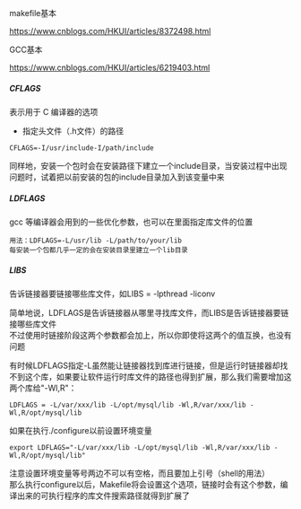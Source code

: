 makefile基本

https://www.cnblogs.com/HKUI/articles/8372498.html

GCC基本

https://www.cnblogs.com/HKUI/articles/6219403.html

##### CFLAGS 
表示用于 C 编译器的选项
* 指定头文件（.h文件）的路径    
```
CFLAGS=-I/usr/include-I/path/include
```

同样地，安装一个包时会在安装路径下建立一个include目录，当安装过程中出现问题时，试着把以前安装的包的include目录加入到该变量中来


##### LDFLAGS
gcc 等编译器会用到的一些优化参数，也可以在里面指定库文件的位置
```
用法：LDFLAGS=-L/usr/lib -L/path/to/your/lib
每安装一个包都几乎一定的会在安装目录里建立一个lib目录

```

##### LIBS
告诉链接器要链接哪些库文件，如LIBS = -lpthread -liconv

简单地说，LDFLAGS是告诉链接器从哪里寻找库文件，而LIBS是告诉链接器要链接哪些库文件       
不过使用时链接阶段这两个参数都会加上，所以你即使将这两个的值互换，也没有问题

有时候LDFLAGS指定-L虽然能让链接器找到库进行链接，但是运行时链接器却找不到这个库，如果要让软件运行时库文件的路径也得到扩展，那么我们需要增加这两个库给"-Wl,R"：
```
LDFLAGS = -L/var/xxx/lib -L/opt/mysql/lib -Wl,R/var/xxx/lib -Wl,R/opt/mysql/lib
```
如果在执行./configure以前设置环境变量
```
export LDFLAGS="-L/var/xxx/lib -L/opt/mysql/lib -Wl,R/var/xxx/lib -Wl,R/opt/mysql/lib"
```
注意设置环境变量等号两边不可以有空格，而且要加上引号（shell的用法）     
那么执行configure以后，Makefile将会设置这个选项，链接时会有这个参数，编译出来的可执行程序的库文件搜索路径就得到扩展了